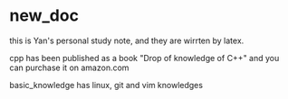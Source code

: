 # new_doc
this is Yan's personal study note, and they are wirrten by latex. 

cpp has been published as a book "Drop of knowledge of C++" and you can purchase it on amazon.com

basic_knowledge has linux, git and vim knowledges
